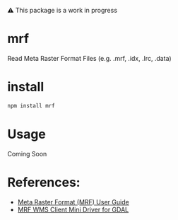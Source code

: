 :warning: This package is a work in progress

# mrf
Read Meta Raster Format Files (e.g. .mrf, .idx, .lrc, .data)

# install
```bash
npm install mrf
```

# Usage
Coming Soon

# References:
- [Meta Raster Format (MRF) User Guide](https://github.com/nasa-gibs/mrf/blob/master/doc/MUG.md)
- [MRF WMS Client Mini Driver for GDAL](https://github.com/OSGeo/gdal/blob/master/gdal/frmts/wms/minidriver_mrf.cpp)